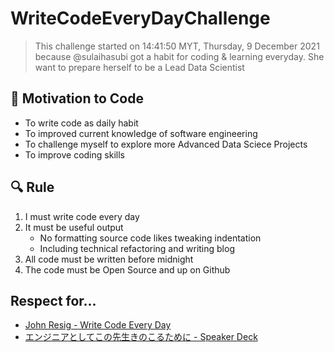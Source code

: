 # WriteCodeEveryDayChallenge

> This challenge started on 14:41:50 MYT, Thursday, 9 December 2021 because @sulaihasubi got a habit for coding & learning everyday. She want to prepare herself to be a Lead Data Scientist

## 🦾 Motivation to Code 

- To write code as daily habit 
- To improved current knowledge of software engineering
- To challenge myself to explore more Advanced Data Sciece Projects
- To improve coding skills

## 🔍 Rule

1. I must write code every day
2. It must be useful output
	- No formatting source code likes tweaking indentation
	- Including technical refactoring and writing blog
3. All code must be written before midnight
4. The code must be Open Source and up on Github

## Respect for...

- [John Resig - Write Code Every Day](https://johnresig.com/blog/write-code-every-day)
- [エンジニアとしてこの先生きのこるために - Speaker Deck](https://speakerdeck.com/rtechkouhou/enziniatositekofalsexian-sheng-kifalsekorutameni)
